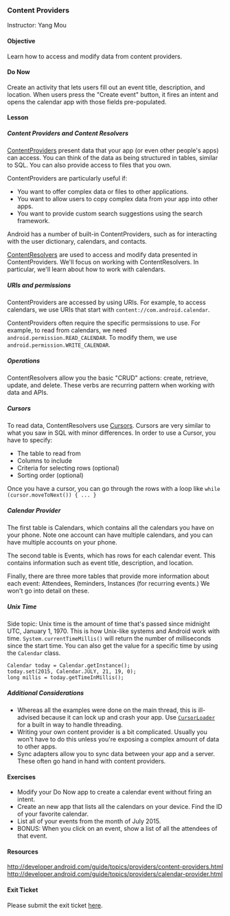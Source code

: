 ### Content Providers
Instructor: Yang Mou

#### Objective
Learn how to access and modify data from content providers.

#### Do Now  
Create an activity that lets users fill out an event title, description, and location. When users press the "Create event" button, it fires an intent and opens the calendar app with those fields pre-populated.

#### Lesson  

##### Content Providers and Content Resolvers
[ContentProviders](http://developer.android.com/reference/android/content/ContentProvider.html) present data that your app (or even other people's apps) can access. You can think of the data as being structured in tables, similar to SQL. You can also provide access to files that you own.

ContentProviders are particularly useful if:
* You want to offer complex data or files to other applications.
* You want to allow users to copy complex data from your app into other apps.
* You want to provide custom search suggestions using the search framework.

Android has a number of built-in ContentProviders, such as for interacting with the user dictionary, calendars, and contacts. 

[ContentResolvers](http://developer.android.com/reference/android/content/ContentResolver.html) are used to access and modify data presented in ContentProviders. We'll focus on working with ContentResolvers. In particular, we'll learn about how to work with calendars.

##### URIs and permissions
ContentProviders are accessed by using URIs. For example, to access calendars, we use URIs that start with `content://com.android.calendar`. 

ContentProviders often require the specific permsissions to use. For example, to read from calendars, we need `android.permission.READ_CALENDAR`. To modify them, we use `android.permission.WRITE_CALENDAR`.

##### Operations
ContentResolvers allow you the basic "CRUD" actions: create, retrieve, update, and delete. These verbs are recurring pattern when working with data and APIs.

##### Cursors
To read data, ContentResolvers use [Cursors](http://developer.android.com/reference/android/database/Cursor.html). Cursors are very similar to what you saw in SQL with minor differences. In order to use a Cursor, you have to specify:
* The table to read from
* Columns to include
* Criteria for selecting rows (optional)
* Sorting order (optional)

Once you have a cursor, you can go through the rows with a loop like `while (cursor.moveToNext()) { ... }`

##### Calendar Provider
The first table is Calendars, which contains all the calendars you have on your phone. Note one account can have multiple calendars, and you can have multiple accounts on your phone.

The second table is Events, which has rows for each calendar event. This contains information such as event title, description, and location.

Finally, there are three more tables that provide more information about each event: Attendees, Reminders, Instances (for recurring events.) We won't go into detail on these.

##### Unix Time
Side topic: Unix time is the amount of time that's passed since midnight UTC, January 1, 1970. This is how Unix-like systems and Android work with time. `System.currentTimeMillis()` will return the number of milliseconds since the start time. You can also get the value for a specific time by using the `Calendar` class.
```
Calendar today = Calendar.getInstance();
today.set(2015, Calendar.JULY, 21, 19, 0);
long millis = today.getTimeInMillis();
```

##### Additional Considerations
* Whereas all the examples were done on the main thread, this is ill-advised because it can lock up and crash your app. Use  [`CursorLoader`](http://developer.android.com/reference/android/content/CursorLoader.html) for a built in way to handle threading.
* Writing your own content provider is a bit complicated. Usually you won't have to do this unless you're exposing a complex amount of data to other apps.
* Sync adapters allow you to sync data between your app and a server. These often go hand in hand with content providers.

#### Exercises
* Modify your Do Now app to create a calendar event without firing an intent.
* Create an new app that lists all the calendars on your device. Find the ID of your favorite calendar.
* List all of your events from the month of July 2015.
* BONUS: When you click on an event, show a list of all the attendees of that event.

#### Resources
http://developer.android.com/guide/topics/providers/content-providers.html
http://developer.android.com/guide/topics/providers/calendar-provider.html
  
#### Exit Ticket
Please submit the exit ticket [here](https://docs.google.com/forms/d/1jj_DQk2J7Q0SfJPN7719AYa1DK4jPfDHdu5Ct4zDbyE/viewform).  
